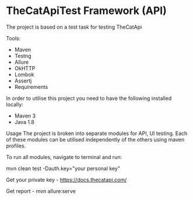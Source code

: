 # TheCatApiTest Framework (API)

The project is based on a test task for testing TheCatApi

Tools:
* Maven
* Testng
* Allure
* OkHTTP
* Lombok
* Assertj
* Requirements

In order to utilise this project you need to have the following installed locally:

* Maven 3
* Java 1.8


Usage
The project is broken into separate modules for API, UI testing. Each of these modules can be utilised independently of the others using maven profiles.

To run all modules, navigate to terminal and run:

mvn clean test -Dauth.key="your personal key" 

Get your private key - https://docs.thecatapi.com/

Get report - mvn allure:serve 


